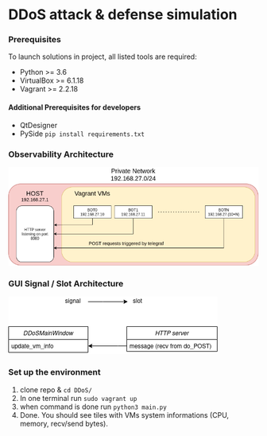 # DDoS attack & defense simulation 

### Prerequisites

To launch solutions in project, all listed tools are required:

- Python >= 3.6  
- VirtualBox >= 6.1.18
- Vagrant >= 2.2.18

#### Additional Prerequisites for developers 

- QtDesigner
- PySide `pip install requirements.txt`

### Observability Architecture

![private_network_observability_schema](img/private_network_observability_schema.png)

### GUI Signal / Slot Architecture

![ddos_gui_signal_slot](img/ddos_gui_signal_slot.png)

### Set up the environment

1. clone repo & `cd DDoS/`
2. In one terminal run `sudo vagrant up`
3. when command is done run `python3 main.py`
4. Done. You should see tiles with VMs system informations (CPU, memory, recv/send bytes).